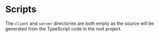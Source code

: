 # Scripts
The `client` and `server` directories are both empty as the source will be generated from the TypeScript code in the root project.